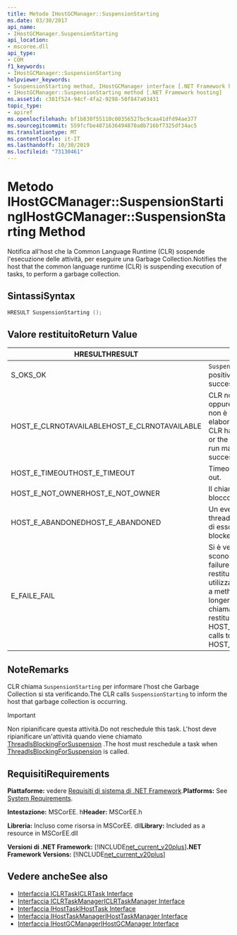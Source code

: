 ```yaml
---
title: Metodo IHostGCManager::SuspensionStarting
ms.date: 03/30/2017
api_name:
- IHostGCManager.SuspensionStarting
api_location:
- mscoree.dll
api_type:
- COM
f1_keywords:
- IHostGCManager::SuspensionStarting
helpviewer_keywords:
- SuspensionStarting method, IHostGCManager interface [.NET Framework hosting]
- IHostGCManager::SuspensionStarting method [.NET Framework hosting]
ms.assetid: c381f524-94cf-4fa2-9298-50f847a03431
topic_type:
- apiref
ms.openlocfilehash: bf1b830f55110c00356527bc9caa41dfd94ae377
ms.sourcegitcommit: 559fcfbe4871636494870a8b716bf7325df34ac5
ms.translationtype: MT
ms.contentlocale: it-IT
ms.lasthandoff: 10/30/2019
ms.locfileid: "73130461"
---
```

# <a name="ihostgcmanagersuspensionstarting-method"></a><span data-ttu-id="3e36e-102">Metodo IHostGCManager::SuspensionStarting</span><span class="sxs-lookup"><span data-stu-id="3e36e-102">IHostGCManager::SuspensionStarting Method</span></span>
<span data-ttu-id="3e36e-103">Notifica all'host che la Common Language Runtime (CLR) sospende l'esecuzione delle attività, per eseguire una Garbage Collection.</span><span class="sxs-lookup"><span data-stu-id="3e36e-103">Notifies the host that the common language runtime (CLR) is suspending execution of tasks, to perform a garbage collection.</span></span>  
  
## <a name="syntax"></a><span data-ttu-id="3e36e-104">Sintassi</span><span class="sxs-lookup"><span data-stu-id="3e36e-104">Syntax</span></span>  
  
```cpp  
HRESULT SuspensionStarting ();  
```  
  
## <a name="return-value"></a><span data-ttu-id="3e36e-105">Valore restituito</span><span class="sxs-lookup"><span data-stu-id="3e36e-105">Return Value</span></span>  
  
|<span data-ttu-id="3e36e-106">HRESULT</span><span class="sxs-lookup"><span data-stu-id="3e36e-106">HRESULT</span></span>|<span data-ttu-id="3e36e-107">Descrizione</span><span class="sxs-lookup"><span data-stu-id="3e36e-107">Description</span></span>|  
|-------------|-----------------|  
|<span data-ttu-id="3e36e-108">S_OK</span><span class="sxs-lookup"><span data-stu-id="3e36e-108">S_OK</span></span>|<span data-ttu-id="3e36e-109">`SuspensionStarting` ha restituito un esito positivo.</span><span class="sxs-lookup"><span data-stu-id="3e36e-109">`SuspensionStarting` returned successfully.</span></span>|  
|<span data-ttu-id="3e36e-110">HOST_E_CLRNOTAVAILABLE</span><span class="sxs-lookup"><span data-stu-id="3e36e-110">HOST_E_CLRNOTAVAILABLE</span></span>|<span data-ttu-id="3e36e-111">CLR non è stato caricato in un processo oppure CLR si trova in uno stato in cui non è possibile eseguire codice gestito o elaborare la chiamata correttamente.</span><span class="sxs-lookup"><span data-stu-id="3e36e-111">The CLR has not been loaded into a process, or the CLR is in a state in which it cannot run managed code or process the call successfully.</span></span>|  
|<span data-ttu-id="3e36e-112">HOST_E_TIMEOUT</span><span class="sxs-lookup"><span data-stu-id="3e36e-112">HOST_E_TIMEOUT</span></span>|<span data-ttu-id="3e36e-113">Timeout della chiamata.</span><span class="sxs-lookup"><span data-stu-id="3e36e-113">The call timed out.</span></span>|  
|<span data-ttu-id="3e36e-114">HOST_E_NOT_OWNER</span><span class="sxs-lookup"><span data-stu-id="3e36e-114">HOST_E_NOT_OWNER</span></span>|<span data-ttu-id="3e36e-115">Il chiamante non è il proprietario del blocco.</span><span class="sxs-lookup"><span data-stu-id="3e36e-115">The caller does not own the lock.</span></span>|  
|<span data-ttu-id="3e36e-116">HOST_E_ABANDONED</span><span class="sxs-lookup"><span data-stu-id="3e36e-116">HOST_E_ABANDONED</span></span>|<span data-ttu-id="3e36e-117">Un evento è stato annullato mentre un thread bloccato o Fiber era in attesa su di esso.</span><span class="sxs-lookup"><span data-stu-id="3e36e-117">An event was canceled while a blocked thread or fiber was waiting on it.</span></span>|  
|<span data-ttu-id="3e36e-118">E_FAIL</span><span class="sxs-lookup"><span data-stu-id="3e36e-118">E_FAIL</span></span>|<span data-ttu-id="3e36e-119">Si è verificato un errore irreversibile sconosciuto.</span><span class="sxs-lookup"><span data-stu-id="3e36e-119">An unknown catastrophic failure occurred.</span></span> <span data-ttu-id="3e36e-120">Quando un metodo restituisce E_FAIL, CLR non è più utilizzabile all'interno del processo.</span><span class="sxs-lookup"><span data-stu-id="3e36e-120">When a method returns E_FAIL, the CLR is no longer usable within the process.</span></span> <span data-ttu-id="3e36e-121">Le chiamate successive ai metodi di hosting restituiscono HOST_E_CLRNOTAVAILABLE.</span><span class="sxs-lookup"><span data-stu-id="3e36e-121">Subsequent calls to hosting methods return HOST_E_CLRNOTAVAILABLE.</span></span>|  
  
## <a name="remarks"></a><span data-ttu-id="3e36e-122">Note</span><span class="sxs-lookup"><span data-stu-id="3e36e-122">Remarks</span></span>  
 <span data-ttu-id="3e36e-123">CLR chiama `SuspensionStarting` per informare l'host che Garbage Collection si sta verificando.</span><span class="sxs-lookup"><span data-stu-id="3e36e-123">The CLR calls `SuspensionStarting` to inform the host that garbage collection is occurring.</span></span>  
  
> [!IMPORTANT]
> <span data-ttu-id="3e36e-124">Non ripianificare questa attività.</span><span class="sxs-lookup"><span data-stu-id="3e36e-124">Do not reschedule this task.</span></span> <span data-ttu-id="3e36e-125">L'host deve ripianificare un'attività quando viene chiamato [ThreadIsBlockingForSuspension](../../../../docs/framework/unmanaged-api/hosting/ihostgcmanager-threadisblockingforsuspension-method.md) .</span><span class="sxs-lookup"><span data-stu-id="3e36e-125">The host must reschedule a task when [ThreadIsBlockingForSuspension](../../../../docs/framework/unmanaged-api/hosting/ihostgcmanager-threadisblockingforsuspension-method.md) is called.</span></span>  
  
## <a name="requirements"></a><span data-ttu-id="3e36e-126">Requisiti</span><span class="sxs-lookup"><span data-stu-id="3e36e-126">Requirements</span></span>  
 <span data-ttu-id="3e36e-127">**Piattaforme:** vedere [Requisiti di sistema di .NET Framework](../../../../docs/framework/get-started/system-requirements.md).</span><span class="sxs-lookup"><span data-stu-id="3e36e-127">**Platforms:** See [System Requirements](../../../../docs/framework/get-started/system-requirements.md).</span></span>  
  
 <span data-ttu-id="3e36e-128">**Intestazione:** MSCorEE. h</span><span class="sxs-lookup"><span data-stu-id="3e36e-128">**Header:** MSCorEE.h</span></span>  
  
 <span data-ttu-id="3e36e-129">**Libreria:** Incluso come risorsa in MSCorEE. dll</span><span class="sxs-lookup"><span data-stu-id="3e36e-129">**Library:** Included as a resource in MSCorEE.dll</span></span>  
  
 <span data-ttu-id="3e36e-130">**Versioni di .NET Framework:** [!INCLUDE[net_current_v20plus](../../../../includes/net-current-v20plus-md.md)]</span><span class="sxs-lookup"><span data-stu-id="3e36e-130">**.NET Framework Versions:** [!INCLUDE[net_current_v20plus](../../../../includes/net-current-v20plus-md.md)]</span></span>  
  
## <a name="see-also"></a><span data-ttu-id="3e36e-131">Vedere anche</span><span class="sxs-lookup"><span data-stu-id="3e36e-131">See also</span></span>

- [<span data-ttu-id="3e36e-132">Interfaccia ICLRTask</span><span class="sxs-lookup"><span data-stu-id="3e36e-132">ICLRTask Interface</span></span>](../../../../docs/framework/unmanaged-api/hosting/iclrtask-interface.md)
- [<span data-ttu-id="3e36e-133">Interfaccia ICLRTaskManager</span><span class="sxs-lookup"><span data-stu-id="3e36e-133">ICLRTaskManager Interface</span></span>](../../../../docs/framework/unmanaged-api/hosting/iclrtaskmanager-interface.md)
- [<span data-ttu-id="3e36e-134">Interfaccia IHostTask</span><span class="sxs-lookup"><span data-stu-id="3e36e-134">IHostTask Interface</span></span>](../../../../docs/framework/unmanaged-api/hosting/ihosttask-interface.md)
- [<span data-ttu-id="3e36e-135">Interfaccia IHostTaskManager</span><span class="sxs-lookup"><span data-stu-id="3e36e-135">IHostTaskManager Interface</span></span>](../../../../docs/framework/unmanaged-api/hosting/ihosttaskmanager-interface.md)
- [<span data-ttu-id="3e36e-136">Interfaccia IHostGCManager</span><span class="sxs-lookup"><span data-stu-id="3e36e-136">IHostGCManager Interface</span></span>](../../../../docs/framework/unmanaged-api/hosting/ihostgcmanager-interface.md)
